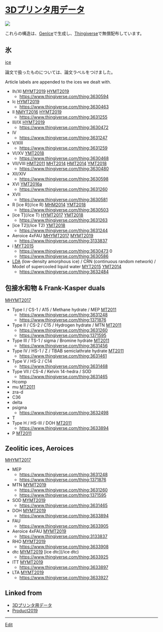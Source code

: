 ---
---
# [3Dプリンタ用データ](/3Dプリンタ用データ)

![](https://i.gyazo.com/936aabbe84fa478443890bae6d78a875.png)

これらの構造は、[GenIce](/GenIce)で生成し、[Thingiverse](https://thingiverse.com)で無償配布しています。





## 氷

[ice](/ice)

論文で扱ったものについては、論文ラベルをつけました。

Article labels are appended to the ices we dealt with.


* Ih/XI [MYMT2019](/MYMT2019) [HYMT2019](/HYMT2019)
  * https://www.thingiverse.com/thing:3630594
* Ic [HYMT2019](/HYMT2019)
  * https://www.thingiverse.com/thing:3630463
* II [NMYT2016](/NMYT2016) [HYMT2019](/HYMT2019)
  * https://www.thingiverse.com/thing:3631255
* III/IX [HYMT2019](/HYMT2019)
  * https://www.thingiverse.com/thing:3630472
* IV
  * https://www.thingiverse.com/thing:3631247
* V/XIII
  * https://www.thingiverse.com/thing:3631259
* VI/XV [YMT2018](/YMT2018)
  * https://www.thingiverse.com/thing:3630468
* VII/VIII [HMT2011](/HMT2011) [MHT2014](/MHT2014) [HMT2014](/HMT2014) [YMT2018](/YMT2018)
  * https://www.thingiverse.com/thing:3630480
* XII/XIV
  * https://www.thingiverse.com/thing:3630598
* XVI [YMT2016a](/YMT2016a)
  * https://www.thingiverse.com/thing:3631260
* XVII
  * https://www.thingiverse.com/thing:3630581
* R [ice R](/ice R)  [MHM2014](/MHM2014) [YMT2018](/YMT2018)
  * https://www.thingiverse.com/thing:3630503
* [ice T](/ice T) [HYMT2017](/HYMT2017) [YMT2018](/YMT2018)
  * https://www.thingiverse.com/thing:3631263
* [ice T2](/ice T2)  [YMT2018](/YMT2018)
  * https://www.thingiverse.com/thing:3631244
* Aeroice 4xFAU [MHYMT2017](/MHYMT2017) [MYMT2019](/MYMT2019)
  * https://www.thingiverse.com/thing:3133837
* i  [MYT2015](/MYT2015)
  * https://www.thingiverse.com/thing:3630473
0 
  * https://www.thingiverse.com/thing:3630586
* [LDA](/LDA) (low-density amorphous ice) / CRN (continuous random network) / Model of supercooled liquid water [MYT2015](/MYT2015) [YMT2014](/YMT2014)
  * https://www.thingiverse.com/thing:3632484



## 包接水和物 & Frank-Kasper duals

[MHYMT2017](/MHYMT2017)


* Type I / CS-1 / A15 / Methane hydrate / MEP [MT2011](/MT2011)
  * https://www.thingiverse.com/thing:3631248
  * https://www.thingiverse.com/thing:1371876
* Type II / CS-2 / C15 / Hydrogen hydrate / MTN [MT2011](/MT2011)
  * https://www.thingiverse.com/thing:3631260 
  * https://www.thingiverse.com/thing:1371595
* Type III / TS-1 / sigma / Bromine hydrate  [MT2011](/MT2011)
  * https://www.thingiverse.com/thing:3631456
* Type IV / HS-1 / Z / TBAB semiclathrate hydrate [MT2011](/MT2011)
  * https://www.thingiverse.com/thing:3631461
* Type V / HS-2 / C14
  * https://www.thingiverse.com/thing:3631468
* Type VII / CS-4 / Kelvin 14-hedra / SOD
  * https://www.thingiverse.com/thing:3631465
* Hcomp
* mu [MT2011](/MT2011)
* zra-d
* C36
* delta
* psigma
  * https://www.thingiverse.com/thing:3632498
* T
* Type H / HS-III / DOH  [MT2011](/MT2011)
  * https://www.thingiverse.com/thing:3633894
* P  [MT2011](/MT2011)



## Zeolitic ices, Aeroices

[MHYMT2017](/MHYMT2017)


* MEP
  * https://www.thingiverse.com/thing:3631248
  * https://www.thingiverse.com/thing:1371876
* MTN [MYMT2019](/MYMT2019)
  * https://www.thingiverse.com/thing:3631260 
  * https://www.thingiverse.com/thing:1371595
* SOD [MYMT2019](/MYMT2019)
  * https://www.thingiverse.com/thing:3631465
* DOH [MYMT2019](/MYMT2019)
  * https://www.thingiverse.com/thing:3633894
* FAU
  * https://www.thingiverse.com/thing:3633905
* Aeroice 4xFAU [MYMT2019](/MYMT2019)
  * https://www.thingiverse.com/thing:3133837
* RHO [MYMT2019](/MYMT2019)
  * https://www.thingiverse.com/thing:3633908
* dtc [MYMT2019](/MYMT2019) [ice dtc](/ice dtc)
  * https://www.thingiverse.com/thing:3633925
* ITT [MYMT2019](/MYMT2019)
  * https://www.thingiverse.com/thing:3633897
* LTA [MYMT2019](/MYMT2019)
  * https://www.thingiverse.com/thing:3633927





## Linked from

* [3Dプリンタ用データ](3Dプリンタ用データ.md)
* [Product2019](Product2019.md)


----
[Edit](https://github.com/vitroid/vitroid.github.io/edit/master/MD/3Dプリンタ用データ.md)
